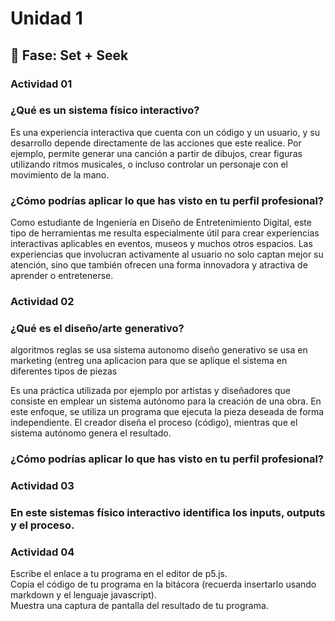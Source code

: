 # Unidad 1

## 🔎 Fase: Set + Seek

### Actividad 01  
### ¿Qué es un sistema físico interactivo? 

Es una experiencia interactiva que cuenta con un código y un usuario, y su desarrollo depende directamente de las acciones que este realice. Por ejemplo, permite generar una canción a partir de dibujos, crear figuras utilizando ritmos musicales, o incluso controlar un personaje con el movimiento de la mano.  

### ¿Cómo podrías aplicar lo que has visto en tu perfil profesional?  

Como estudiante de Ingeniería en Diseño de Entretenimiento Digital, este tipo de herramientas me resulta especialmente útil para crear experiencias interactivas aplicables en eventos, museos y muchos otros espacios. Las experiencias que involucran activamente al usuario no solo captan mejor su atención, sino que también ofrecen una forma innovadora y atractiva de aprender o entretenerse.  


### Actividad 02  

### ¿Qué es el diseño/arte generativo?  

algoritmos reglas se usa sistema autonomo  diseño generativo se usa en marketing (entreg una aplicacion para que se aplique el sistema en diferentes tipos de piezas

Es una práctica utilizada por ejemplo por artistas y diseñadores que consiste en emplear un sistema autónomo para la creación de una obra. En este enfoque, se utiliza un programa que ejecuta la pieza deseada de forma independiente. El creador diseña el proceso (código), mientras que el sistema autónomo genera el resultado.  

### ¿Cómo podrías aplicar lo que has visto en tu perfil profesional?  



### Actividad 03  

### En este sistemas físico interactivo identifica los inputs, outputs y el proceso.  



### Actividad 04  

Escribe el enlace a tu programa en el editor de p5.js.  
Copia el código de tu programa en la bitácora (recuerda insertarlo usando markdown y el lenguaje javascript).  
Muestra una captura de pantalla del resultado de tu programa.  
